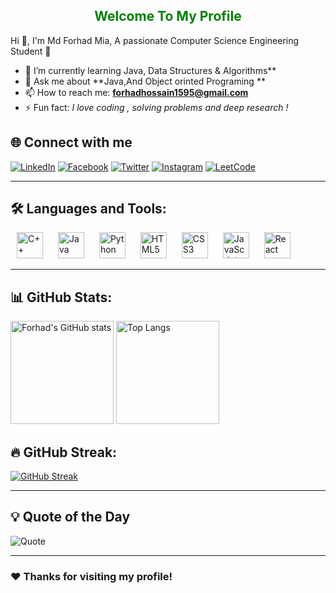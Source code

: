 <h2 align="center">
  <span style="color:#008000;">Welcome To My Profile</span>
</h2>
 Hi 👋, I'm Md Forhad Mia,  
 A passionate Computer Science Engineering Student 🚀  

- 🌱 I’m currently learning Java, Data Structures & Algorithms**  
- 💬 Ask me about **Java,And Object orinted Programing **  
- 📫 How to reach me: **forhadhossain1595@gmail.com**  
- ⚡ Fun fact: *I love coding , solving problems and deep research !*  


## 🌐 Connect with me

[![LinkedIn](https://img.shields.io/badge/LinkedIn-blue?style=for-the-badge&logo=linkedin)](https://www.linkedin.com/in/md-forhad-hossain-076183262)
[![Facebook](https://img.shields.io/badge/Facebook-1877F2?style=for-the-badge&logo=facebook&logoColor=white)](https://www.facebook.com/profile.php?id=100069159224110)
[![Twitter](https://img.shields.io/badge/Twitter-1DA1F2?style=for-the-badge&logo=twitter&logoColor=white)](https://x.com/Mdforhad966)
[![Instagram](https://img.shields.io/badge/Instagram-E4405F?style=for-the-badge&logo=instagram&logoColor=white)](https://instagram.com/)
[![LeetCode](https://img.shields.io/badge/LeetCode-FFA116?style=for-the-badge&logo=leetcode&logoColor=black)](https://leetcode.com/u/MdForhadMia/)

---

## 🛠️ Languages and Tools:  
<p align="left">
  <img src="https://cdn.jsdelivr.net/gh/devicons/devicon/icons/cplusplus/cplusplus-original.svg" height="42" alt="C++" style="margin: 0 10px;" />
  <img src="https://cdn.jsdelivr.net/gh/devicons/devicon/icons/java/java-original.svg" height="42" alt="Java" style="margin: 0 10px;" />
  <img src="https://cdn.jsdelivr.net/gh/devicons/devicon/icons/python/python-original.svg" height="42" alt="Python" style="margin: 0 10px;" />
  <img src="https://cdn.jsdelivr.net/gh/devicons/devicon/icons/html5/html5-original.svg" height="42" alt="HTML5" style="margin: 0 10px;" />
  <img src="https://cdn.jsdelivr.net/gh/devicons/devicon/icons/css3/css3-original.svg" height="42" alt="CSS3" style="margin: 0 10px;" />
  <img src="https://cdn.jsdelivr.net/gh/devicons/devicon/icons/javascript/javascript-original.svg" height="42" alt="JavaScript" style="margin: 0 10px;" />
  <img src="https://cdn.jsdelivr.net/gh/devicons/devicon/icons/react/react-original.svg" height="42" alt="React" style="margin: 0 10px;" />
</p>

</p>

---

## 📊 GitHub Stats:

<p align="left">
  <img src="https://github-readme-stats.vercel.app/api?username=forhadmia231&show_icons=true&theme=radical" alt="Forhad's GitHub stats" height="165"/>
  <img src="https://github-readme-stats.vercel.app/api/top-langs/?username=forhadmia231&layout=compact&theme=radical" alt="Top Langs" height="165"/>
</p

---

## 🔥 GitHub Streak:  
[![GitHub Streak](https://streak-stats.demolab.com?user=forhadmia231&theme=radical&border_radius=5)](https://git.io/streak-stats)  

---
## 💡 Quote of the Day  
![Quote](https://quotes-github-readme.vercel.app/api?type=horizontal&theme=radical)  

---
### ❤️ Thanks for visiting my profile!
